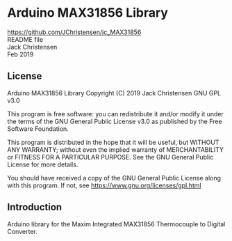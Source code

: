 # Arduino MAX31856 Library
https://github.com/JChristensen/jc_MAX31856  
README file  
Jack Christensen  
Feb 2019  

## License
Arduino MAX31856 Library Copyright (C) 2019 Jack Christensen GNU GPL v3.0

This program is free software: you can redistribute it and/or modify it under the terms of the GNU General Public License v3.0 as published by the Free Software Foundation.

This program is distributed in the hope that it will be useful, but WITHOUT ANY WARRANTY; without even the implied warranty of MERCHANTABILITY or FITNESS FOR A PARTICULAR PURPOSE.  See the GNU General Public License for more details.

You should have received a copy of the GNU General Public License
along with this program. If not, see <https://www.gnu.org/licenses/gpl.html>

## Introduction
Arduino library for the Maxim Integrated MAX31856 Thermocouple to Digital Converter.
